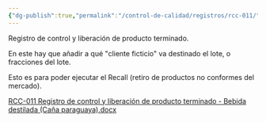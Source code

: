 ```yaml
---
{"dg-publish":true,"permalink":"/control-de-calidad/registros/rcc-011/"}
---
```


Registro de control y liberación de producto terminado.

En este hay que añadir a qué "cliente ficticio" va destinado el lote, o fracciones del lote.

Esto es para poder ejecutar el Recall (retiro de productos no conformes del mercado).

[RCC-011 Registro de control y liberación de producto terminado - Bebida destilada (Caña paraguaya).docx](https://drive.google.com/open?id=1nwbhTYkT1mY8E4Br8Hi-zIA3C3uMr44s&usp=drive_copy)